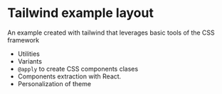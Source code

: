 # Tailwind example layout

An example created with tailwind that leverages basic tools of the CSS framework
- Utilities
- Variants
- `@apply` to create CSS components clases
- Components extraction with React.
- Personalization of theme
